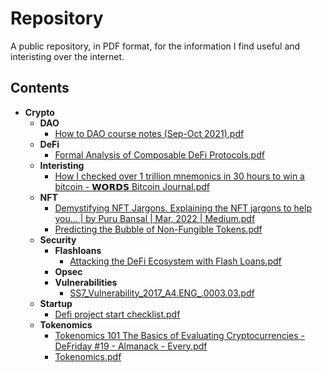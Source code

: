 # Repository

A public repository, in PDF format, for the information I find useful and interisting over the internet. 

## Contents

* **Crypto**
    * **DAO**
        * [How to DAO course notes (Sep-Oct 2021).pdf](https://github.com/nelo-crypto/repository/tree/main/Crypto%2FDAO%2FHow%20to%20DAO%20course%20notes%20(Sep-Oct%202021).pdf)
    * **DeFi**
        * [Formal Analysis of Composable DeFi Protocols.pdf](https://github.com/nelo-crypto/repository/tree/main/Crypto%2FDeFi%2FFormal%20Analysis%20of%20Composable%20DeFi%20Protocols.pdf)
    * **Interisting**
        * [How I checked over 1 trillion mnemonics in 30 hours to win a bitcoin - 𝗪𝗢𝗥𝗗𝗦 Bitcoin Journal.pdf](https://github.com/nelo-crypto/repository/tree/main/Crypto%2FInteristing%2FHow%20I%20checked%20over%201%20trillion%20mnemonics%20in%2030%20hours%20to%20win%20a%20bitcoin%20-%20%F0%9D%97%AA%F0%9D%97%A2%F0%9D%97%A5%F0%9D%97%97%F0%9D%97%A6%20Bitcoin%20Journal.pdf)
    * **NFT**
        * [Demystifying NFT Jargons. Explaining the NFT jargons to help you… | by Puru Bansal | Mar, 2022 | Medium.pdf](https://github.com/nelo-crypto/repository/tree/main/Crypto%2FNFT%2FDemystifying%20NFT%20Jargons.%20Explaining%20the%20NFT%20jargons%20to%20help%20you%E2%80%A6%20%7C%20by%20Puru%20Bansal%20%7C%20Mar%2C%202022%20%7C%20Medium.pdf)
        * [Predicting the Bubble of Non-Fungible Tokens.pdf](https://github.com/nelo-crypto/repository/tree/main/Crypto%2FNFT%2FPredicting%20the%20Bubble%20of%20Non-Fungible%20Tokens.pdf)
    * **Security**
        * **Flashloans**
            * [Attacking the DeFi Ecosystem with Flash Loans.pdf](https://github.com/nelo-crypto/repository/tree/main/Crypto%2FSecurity%2FFlashloans%2FAttacking%20the%20DeFi%20Ecosystem%20with%20Flash%20Loans.pdf)
        * **Opsec**
        * **Vulnerabilities**
            * [SS7_Vulnerability_2017_A4.ENG_.0003.03.pdf](https://github.com/nelo-crypto/repository/tree/main/Crypto%2FSecurity%2FVulnerabilities%2FSS7_Vulnerability_2017_A4.ENG_.0003.03.pdf)
    * **Startup**
        * [Defi project start checklist.pdf](https://github.com/nelo-crypto/repository/tree/main/Crypto%2FStartup%2FDefi%20project%20start%20checklist.pdf)
    * **Tokenomics**
        * [Tokenomics 101 The Basics of Evaluating Cryptocurrencies - DeFriday #19 - Almanack - Every.pdf](https://github.com/nelo-crypto/repository/tree/main/Crypto%2FTokenomics%2FTokenomics%20101%20The%20Basics%20of%20Evaluating%20Cryptocurrencies%20-%20DeFriday%20%2319%20-%20Almanack%20-%20Every.pdf)
        * [Tokenomics.pdf](https://github.com/nelo-crypto/repository/tree/main/Crypto%2FTokenomics%2FTokenomics.pdf)
